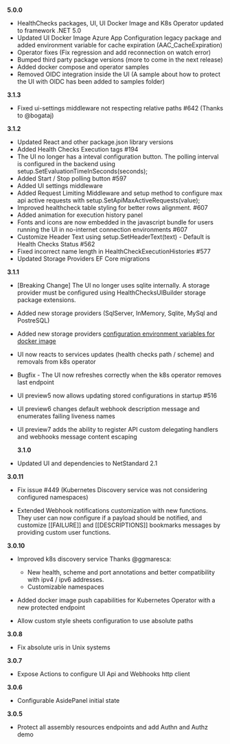 **5.0.0**

- HealthChecks packages, UI, UI Docker Image and K8s Operator updated to framework .NET 5.0
- Updated UI Docker Image Azure App Configuration legacy package and added environment variable for cache expiration (AAC_CacheExpiration)
- Operator fixes (Fix regression and add reconnection on watch error)
- Bumped third party package versions (more to come in the next release)
- Added docker compose and operator samples
- Removed OIDC integration inside the UI (A sample about how to protect the UI with OIDC has been added to samples folder)

**3.1.3**

- Fixed ui-settings middleware not respecting relative paths #642 (Thanks to @bogataj)

**3.1.2**

- Updated React and other package.json library versions
- Added Health Checks Execution tags #194
- The UI no longer has a inteval configuration button. The polling interval is configured in the backend using setup.SetEvaluationTimeInSeconds(seconds);
- Added Start / Stop polling button #597
- Added UI settings middleware
- Added Request Limiting Middleware and setup method to configure max api active requests with setup.SetApiMaxActiveRequests(value);
- Improved healthcheck table styling for better rows alignment. #607
- Added animation for execution history panel
- Fonts and icons are now embedded in the javascript bundle for users running the UI in no-internet connection environments #607
- Customize Header Text using setup.SetHeaderText(text) - Default is Health Checks Status #562
- Fixed incorrect name length in HealthCheckExecutionHistories #577
- Updated Storage Providers EF Core migrations

**3.1.1**

- [Breaking Change] The UI no longer uses sqlite internally. A storage provider must be configured using HealthChecksUIBuilder storage package extensions.
- Added new storage providers (SqlServer, InMemory, Sqlite, MySql and PostreSQL)
- Added new storage providers [configuration environment variables for docker image](./ui-docker.md)
- UI now reacts to services updates (health checks path / scheme) and removals from k8s operator
- Bugfix - The UI now refreshes correctly when the k8s operator removes last endpoint
- UI preview5 now allows updating stored configurations in startup #516
- UI preview6 changes default webhook description message and enumerates failing liveness names
- UI preview7 adds the ability to register API custom delegating handlers and webhooks message content escaping

  **3.1.0**

- Updated UI and dependencies to NetStandard 2.1

**3.0.11**

- Fix issue #449 (Kubernetes Discovery service was not considering configured namespaces)

- Extended Webhook notifications customization with new functions. They user can now configure if a payload should be notified, and customize [[FAILURE]] and [[DESCRIPTIONS]] bookmarks messages by providing custom user functions.

**3.0.10**

- Improved k8s discovery service Thanks @ggmaresca:

  - New health, scheme and port annotations and better compatibility with ipv4 / ipv6 addresses.
  - Customizable namespaces

- Added docker image push capabilities for Kubernetes Operator with a new protected endpoint

- Allow custom style sheets configuration to use absolute paths

**3.0.8**

- Fix absolute uris in Unix systems

**3.0.7**

- Expose Actions to configure UI Api and Webhooks http client

**3.0.6**

- Configurable AsidePanel initial state

**3.0.5**

- Protect all assembly resources endpoints and add Authn and Authz demo
